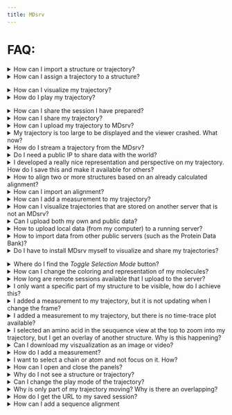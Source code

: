 ```yaml
---
title: MDsrv
---
```


# FAQ:

<div class='faq'>

<a name='t-import'></a>
<details>
    <summary>How can I import a structure or trajectory?</summary>
<p><div markdown="1">
You can find a detailed description on how to import structures and trajectories, inluding a video, in the tutorial section under <a href="tutorial.html#t-import">Importing structures and trajectories</a>.
</div></p></details>

<details>
    <summary>How can I assign a trajectory to a structure?</summary>
<p><div markdown="1">
You can find a detailes description on how to assign a trajectory to a structure, including a video, in the tutorial section under <a href="tutorial.html#t-assign-traj">Assign a trajectory to a structure</a>.
</div></p></details>

<a name='faq-vis-traj'></a>
<details>
    <summary>How can I visualize my trajectory?</summary>
<p><div markdown="1">
To visualize your trajectory follow the steps in the tutorials:
- <a href="tutorial.html#t-import">Importing structures and trajectories</a>
- <a href="tutorial.html#t-assign-traj">Assign a trajectory to a structure</a>
- <a href="tutorial.html#t-play">Play trajectory</a>
</div></p></details>

<details>
    <summary>How do I play my trajectory?</summary>
<p><div markdown="1">
You can find a detailed description on how to play a trajectory, inluding a video, in the tutorial section under <a href="tutorial.html#t-play">Play trajectory</a>.
</div></p></details>

<a name='faq-share-session'></a>
<details>
    <summary>How can I share the session I have prepared?</summary>
<p><div markdown="1">
You can share your session in two ways. A detailed description on how to share a session, inluding a video, can be found in the tutorial section under <a href="tutorial.html#t-share-session">Sharing a session</a>.
</div></p></details>

<details>
    <summary>How can I share my trajectory?</summary>
<p><div markdown="1">
You can share your trajectory by sharing your session. Check out the Tutorial <a href="tutorial.html#t-share-session">Sharing a session</a>.
</div></p></details>

<details>
    <summary>How can I upload my trajectory to MDsrv?</summary>
<p><div markdown="1">
You can upload a trajectory to the MDsrv for streaming. Note that the trajectory must be publicly available on a server. Follow the steps in the tutorial <a href="tutorial.html#t-upload-traj">Upload a trajectory to the MDsrv</a>.
</div></p></details>

<details>
    <summary>My trajectory is too large to be displayed and the viewer crashed. What now?</summary>
<p><div markdown="1">
To visualize and share large trajectories, you either need to set up your own server or upload the trajectory to our MDsrv.

To set up your own MDsrv, check out the <a href="install.html">Install</a> page.

To upload the trajectory to our server, check out the tutorial <a href="tutorial.html#t-upload-traj">Upload a trajectory to the MDsrv</a>.
</div></p></details>

<details>
    <summary>How do I stream a trajectory from the MDsrv?</summary>
<p><div markdown="1">
You can find a detailed description on how to stream a trajectory from the MDsrv, inluding a video, in the tutorial section under <a href="tutorial.html#t-stream-traj">Stream a trajectory from the MDsrv</a>.
</div></p></details>

<details>
    <summary>Do I need a public IP to share data with the world?</summary>
<p><div markdown="1">
To make your server globally visible you need a public IP. Otherwise it is only visible to devices within your local network.
</div></p></details>

<details>
    <summary>I developed a really nice representation and perspective on my trajectory. How do I save this and make it available for others?</summary>
<p><div markdown="1">
Check out the FAQ: <a href="#faq-share-session">How can I share the session I have prepared?</a>
</div></p></details>

<details>
    <summary>How to align two or more structures based on an already calculated alignment?</summary>
<p><div markdown="1">
You can find a detailed description on how to align two or more structures based on an already calculated alignment, inluding a video, in the tutorial section under <a href="tutorial.html#t-alignment">Superpose structures based on a sequence alignment</a>.
</div></p></details>

<details>
    <summary>How can I import an alignment?</summary>
<p><div markdown="1">
Import the Clustal file (.aln) using the Open Local Files menu in the Home panel on the left-hand side. 

To match the alignemnt to structures, check out the tutorial on <a href="tutorial.html#t-alignment">Superpose structures based on a sequence alignment</a>.
</div></p></details>

<details>
    <summary>How can I add a measurement to my trajectory?</summary>
<p><div markdown="1">
You can find a detailed description on how to add a measurement to a trajectory, inluding a video, in the tutorial section under <a href="tutorial.html#t-plot">Superpose structures based on a sequence alignment</a>. The first part covers the adding of a measurement to the trajectory.
</div></p></details>

<details>
    <summary>How can I visualize trajectories that are stored on another server that is not an MDsrv?</summary>
<p><div markdown="1">
You can download the trajectory to your computer and follow the steps on <a href="faq-vis-traj">how to visualize your trajectory</a>.

If the trajectory is too large to vizualize it this way, you can upload it to our MDsrv by follow the steps in the tutorial <a href="tutorial.html#t-upload-traj">Upload a trajectory to the MDsrv</a>.

You can also set up your own MDsrv to stream the trajectory. Check out the <a href="install.html">Installation</a> page.
</div></p></details>

<details>
    <summary>Can I upload both my own and public data?</summary>
<p><div markdown="1">
Yes, you can upload your own and public data. Check out the tutorial on <a href="tutorial.html#t-import">Importing structures and trajectories</a>.
</div></p></details>

<details>
    <summary>How to upload local data (from my computer) to a running server?</summary>
<p><div markdown="1">
To upload the data you have locally stored on your computer you first have to import the data into the client and prepare a session to your desires. Then you can store this session on a running server by following the steps in the tutorial on <a href="tutorial.html#t-share-session">Sharing a session</a>.

If you want to upload a trajectory to the MDsrv, because it is too large to vizualize without the client crashing, you can upload the trajectory to the MDsrv by following the steps in the tutorial <a href="tutorial.html#t-upload-traj">Upload a trajectory to the MDsrv</a>.
</div></p></details>

<details>
    <summary>How to import data from other public servers (such as the Protein Data Bank)?</summary>
<p><div markdown="1">
It is possible to directly import data from public data bases like the PDB. Just follow the tutorial on <a href="tutorial.html#t-import">Importing structures and trajectories</a>.
</div></p></details>

<details>
    <summary>Do I have to install MDsrv myself to visualize and share my trajectories?</summary>
<p><div markdown="1">
No, you can use our server to visualize and share your trajectories. You can find different Tutorials on how to import and share structures and trajectories on the <a href="tutorial.html">Tutorial</a> page.
</div></p></details>

<a name='faq_selection_mode_button'></a>
<details>
    <summary>Where do I find the <i>Toggle Selection Mode</i> button?</summary>
<p><div markdown="1">
<center><img src='images/toggle_selection_mode_2.png'></center>
</div></p></details>

<details>
    <summary>How can I change the coloring and representation of my molecules?</summary>
<p><div markdown="1">
There are multiple ways to change the coloring of the representation of your molecules.
You can descide between changing the color of a whole component or just a selection you made.

To change the color of a whole component:
1. Open the _Components_ menu in the _Structure Tools_ panel on the right side. 
2. There you will find a list of all components in the scene. 
<center><img src='images/components_coloring_1.png'></center>
3. Select the _Options_ button for the component you want to color (button with three dots). A submenu will appear. 
<center><img src='images/components_coloring_2.png'></center>
<center><img src='images/components_coloring_3.png'></center>
4. Select _Set Coloring_ and choose the coloring of your liking. 
<center><img src='images/components_coloring_4.png'></center>

If you only want to change the color of a single part of one Model:
1. Open the _State Tree_ panel on the left side.
2. Find the representation you want to change the coloring for. 
<center><img src='images/state_tree_coloring_1.png'></center>
3. Select the repesentation. A sub menu will appear under it. 
4. Select _Update 3D Representation_ to open another sub menu. 
<center><img src='images/state_tree_coloring_2.png'></center>
5. Now you can choose the coloring of your liking. 
<center><img src='images/state_tree_coloring_3.png'></center>

It is also possible to change the color of a selection you made:
1. Select the _Toggle Selection Mode_ button. 
<center><img src='images/toggle_selection_mode.png'></center>
2. Select the part of your structure you want to color.
3. Select the _Apply Theme to Selection_ button. 
<center><img src='images/apply_theme_to_selection.png'></center>
4. Choose a color of your liking.
5. Select the _Apply theme_ button. 
</div></p></details>

<details>
    <summary>How long are remote sessions available that I upload to the server?</summary>
<p><div markdown="1">

</div></p></details>

<details>
    <summary>I only want a specific part of my structure to be visible, how do I achieve this?</summary>
<p><div markdown="1">

</div></p></details>

<details>
    <summary>I added a measurement to my trajectory, but it is not updating when I change the frame?</summary>
<p><div markdown="1">

</div></p></details>

<details>
    <summary>I added a measurement to my trajectory, but there is no time-trace plot available?</summary>
<p><div markdown="1">

</div></p></details>

<details>
    <summary>I selected an amino acid in the seuquence view at the top to zoom into my trajectory, but I get an overlay of another structure. Why is this happening?</summary>
<p><div markdown="1">

</div></p></details>

<details>
    <summary>Can I download my viszualization as an image or video?</summary>
<p><div markdown="1">
If you want to save your scene as an image, preprare the scene as you want to save it. Then select the _Screenshot_ button and select _Download_ to save the image.
<center><img src='images/screenshot.png'></center>

You can also download an animation for your scene.
1. Open the _Structure Tools_ panel on the right side.
2. Open the _Export Animation_ menu.
    - There are multiple animations available:
        - Animate Trajectory
        - Camera Spin
        - Camera Rock
        - State Snapshots
        - Unwind Assembly
        - Spin Structure
    <center><img src='images/export_animation_1.png'></center>

3. Change the options as wanted.
4. Select _Render_.
5. Wait until the scene is rendered.
6. Select _Save Animation_ to download the video. 
    <center><img src='images/export_animation_2.png'></center>

</div></p></details>

<details>
    <summary>How do I add a measurement?</summary>
<p><div markdown="1">
You can find a detailed description on how to add a measurement, inluding a video, in the tutorial section under <a href="tutorial.html#t-plot">Add a time-trace plot of a measurement for a trajectory</a>. The first part of the tutorial describes how a measurement is added. 
</div></p></details>

<details>
    <summary>I want to select a chain or atom and not focus on it. How?</summary>
<p><div markdown="1">

If you are trying to select a structures, but he camera is always focusing on it, you forgot to toggle the _Selction Mode_. To active the _Selection Mode_, click the _Toggle Selection Mode_ button (check out the FAQ on <a href="faq_selection_mode_button">Where do I find the <i>Toggle Selection Mode</i> button?</a>). The _Selection Mode_ is active as long as the _Selection Mode Menu_ is visible at the top of the white canvas. 
![Selecion Mode Menu](/images/selection_menu.png)
</div></p></details>

<details>
    <summary>How can I open and close the panels?</summary>
<p><div markdown="1">
There are multiple ways to open and close the menu panels.

On the far left side, you can find an overview for all panels:
<center><img src='images/panels_2.png'></center>
- Home 
- State Tree
- Plugin Settings
- Help
- Log
- Extensions
- Structure Tools

On default, all panels are closed except for the _Log_ panel. Selecting the icon for the respective panel opens or closes it. The icon is displayed in white when the panel is open. 

<center><img src='images/panels_4.png' alt='In this example the Home, Log, and Extensions panel is open.'></center>

Additionally, you can close the panels (except the _Log_) by clicking on their headers: 
<center><img src='images/panels_3.png'></center>

You can open the left, _Extensions_, and _Strucure Tools_ panels by clicking on the buttons in the white canvas on their respective sides. 
<center><img src='images/panels_1.png'></center>

</div></p></details>

<details>
    <summary>Why do I not see a structure or trajectory?</summary>
<p><div markdown="1">
If you do not see a structure after you imported , there may have been an error during the importing process. Check the _Log_ at the bottom to identify possible errors.

If you imported a coordinate file of a trajectory, you must also import a structure you can match the coordinates to. Follow the steps in the tutorial on <a href="tutorial.html#t-assign-traj">Assign a trajectory to a structure</a>.

If your structure was visible before and now it is not, you may need to check the _State Tree_ to see if your structure is still available. If you can find your structure, check the _visibility toggle_ (eye icon) and turn it on if necessary. If your structure is no longer available, you will need to import it again.
</div></p></details>

<details>
    <summary>Can I change the play mode of the trajectory?</summary>
<p><div markdown="1">

Yes you can. After importing and assigning you trajectory, the _Select Animation_ button will appear.

<center><img src='images/animation_mode_1.png'></center>

Select the button to open an additional menu for changing the plan mode of the trajectory.

<center><img src='images/animation_mode_2.png'></center>

Select _Start_ to play the trajectory.
</div></p></details>

<details>
    <summary>Why is only part of my trajectory moving? Why is there an overlapping?</summary>
<p><div markdown="1">
After you have assigned your trajectory to your structure, you have not cleaned up the visualization. Currently, both the models of your static structure and your moving trajectory are displayed. To clean up your visualization, open the _State Tree_ on the left and turn off the visibility for your static structure to which you assigned the coordinates of your trajectory.

For a more detailed description on how to clean up the visulation, you can check out the tutorial on <a href="tutorial.html#t-assign-traj">Assign a trajectory to a structure</a>.
</div></p></details>

<details>
    <summary>How do I get the URL to my saved session?</summary>
<p><div markdown="1">
After you saved your session to the MDsrv, you have to right-click on your session in the session list. A new tab will open with the URL you want to share.

For a more detailed description on how to save a session to the MDsrv and obtain the URL for sharing your session, you can check out the tutorial on <a href="tutorial.html#t-share-session">Sharing a session</a>.
</div></p></details>

<details>
    <summary>How can I add a sequence alignment</summary>
<p><div markdown="1">
You can find a detailed description on how to add a sequence alinment, inluding a video, in the tutorial section under <a href="tutorial.html#t-alignment">Superpose structures based on a sequence alignment</a>.
</div></p></details>

</div>

